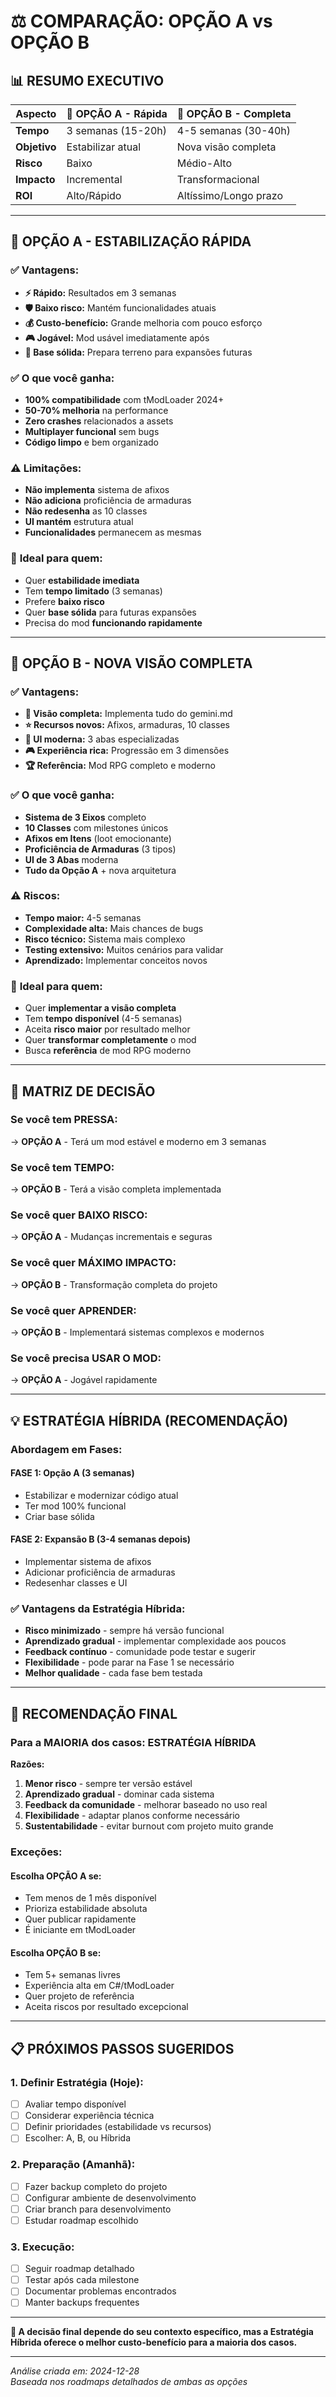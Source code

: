 # ⚖️ COMPARAÇÃO: OPÇÃO A vs OPÇÃO B

## 📊 **RESUMO EXECUTIVO**

| Aspecto | 🚀 OPÇÃO A - Rápida | 🌟 OPÇÃO B - Completa |
|---------|---------------------|----------------------|
| **Tempo** | 3 semanas (15-20h) | 4-5 semanas (30-40h) |
| **Objetivo** | Estabilizar atual | Nova visão completa |
| **Risco** | Baixo | Médio-Alto |
| **Impacto** | Incremental | Transformacional |
| **ROI** | Alto/Rápido | Altíssimo/Longo prazo |

---

## 🎯 **OPÇÃO A - ESTABILIZAÇÃO RÁPIDA**

### ✅ **Vantagens:**
- **⚡ Rápido:** Resultados em 3 semanas
- **🛡️ Baixo risco:** Mantém funcionalidades atuais  
- **💰 Custo-benefício:** Grande melhoria com pouco esforço
- **🎮 Jogável:** Mod usável imediatamente após
- **🔧 Base sólida:** Prepara terreno para expansões futuras

### ✅ **O que você ganha:**
- **100% compatibilidade** com tModLoader 2024+
- **50-70% melhoria** na performance
- **Zero crashes** relacionados a assets
- **Multiplayer funcional** sem bugs
- **Código limpo** e bem organizado

### ⚠️ **Limitações:**
- **Não implementa** sistema de afixos
- **Não adiciona** proficiência de armaduras  
- **Não redesenha** as 10 classes
- **UI mantém** estrutura atual
- **Funcionalidades** permanecem as mesmas

### 🎯 **Ideal para quem:**
- Quer **estabilidade imediata**
- Tem **tempo limitado** (3 semanas)
- Prefere **baixo risco**
- Quer **base sólida** para futuras expansões
- Precisa do mod **funcionando rapidamente**

---

## 🌟 **OPÇÃO B - NOVA VISÃO COMPLETA**

### ✅ **Vantagens:**
- **🚀 Visão completa:** Implementa tudo do gemini.md
- **⭐ Recursos novos:** Afixos, armaduras, 10 classes
- **🎨 UI moderna:** 3 abas especializadas
- **🎮 Experiência rica:** Progressão em 3 dimensões
- **🏆 Referência:** Mod RPG completo e moderno

### ✅ **O que você ganha:**
- **Sistema de 3 Eixos** completo
- **10 Classes** com milestones únicos
- **Afixos em Itens** (loot emocionante)
- **Proficiência de Armaduras** (3 tipos)
- **UI de 3 Abas** moderna
- **Tudo da Opção A** + nova arquitetura

### ⚠️ **Riscos:**
- **Tempo maior:** 4-5 semanas
- **Complexidade alta:** Mais chances de bugs
- **Risco técnico:** Sistema mais complexo
- **Testing extensivo:** Muitos cenários para validar
- **Aprendizado:** Implementar conceitos novos

### 🎯 **Ideal para quem:**
- Quer **implementar a visão completa**
- Tem **tempo disponível** (4-5 semanas)
- Aceita **risco maior** por resultado melhor
- Quer **transformar completamente** o mod
- Busca **referência** de mod RPG moderno

---

## 🤔 **MATRIZ DE DECISÃO**

### **Se você tem PRESSA:**
→ **OPÇÃO A** - Terá um mod estável e moderno em 3 semanas

### **Se você tem TEMPO:**
→ **OPÇÃO B** - Terá a visão completa implementada

### **Se você quer BAIXO RISCO:**
→ **OPÇÃO A** - Mudanças incrementais e seguras

### **Se você quer MÁXIMO IMPACTO:**
→ **OPÇÃO B** - Transformação completa do projeto

### **Se você quer APRENDER:**
→ **OPÇÃO B** - Implementará sistemas complexos e modernos

### **Se você precisa USAR O MOD:**
→ **OPÇÃO A** - Jogável rapidamente

---

## 💡 **ESTRATÉGIA HÍBRIDA (RECOMENDAÇÃO)**

### **Abordagem em Fases:**

#### **FASE 1:** Opção A (3 semanas)
- Estabilizar e modernizar código atual
- Ter mod 100% funcional
- Criar base sólida

#### **FASE 2:** Expansão B (3-4 semanas depois)
- Implementar sistema de afixos
- Adicionar proficiência de armaduras
- Redesenhar classes e UI

### ✅ **Vantagens da Estratégia Híbrida:**
- **Risco minimizado** - sempre há versão funcional
- **Aprendizado gradual** - implementar complexidade aos poucos  
- **Feedback contínuo** - comunidade pode testar e sugerir
- **Flexibilidade** - pode parar na Fase 1 se necessário
- **Melhor qualidade** - cada fase bem testada

---

## 🎯 **RECOMENDAÇÃO FINAL**

### **Para a MAIORIA dos casos: ESTRATÉGIA HÍBRIDA**

**Razões:**
1. **Menor risco** - sempre ter versão estável
2. **Aprendizado gradual** - dominar cada sistema  
3. **Feedback da comunidade** - melhorar baseado no uso real
4. **Flexibilidade** - adaptar planos conforme necessário
5. **Sustentabilidade** - evitar burnout com projeto muito grande

### **Exceções:**

#### **Escolha OPÇÃO A** se:
- Tem menos de 1 mês disponível
- Prioriza estabilidade absoluta
- Quer publicar rapidamente
- É iniciante em tModLoader

#### **Escolha OPÇÃO B** se:
- Tem 5+ semanas livres
- Experiência alta em C#/tModLoader  
- Quer projeto de referência
- Aceita riscos por resultado excepcional

---

## 📋 **PRÓXIMOS PASSOS SUGERIDOS**

### **1. Definir Estratégia (Hoje):**
- [ ] Avaliar tempo disponível
- [ ] Considerar experiência técnica
- [ ] Definir prioridades (estabilidade vs recursos)
- [ ] Escolher: A, B, ou Híbrida

### **2. Preparação (Amanhã):**
- [ ] Fazer backup completo do projeto
- [ ] Configurar ambiente de desenvolvimento
- [ ] Criar branch para desenvolvimento
- [ ] Estudar roadmap escolhido

### **3. Execução:**
- [ ] Seguir roadmap detalhado
- [ ] Testar após cada milestone
- [ ] Documentar problemas encontrados
- [ ] Manter backups frequentes

---

**🎯 A decisão final depende do seu contexto específico, mas a Estratégia Híbrida oferece o melhor custo-benefício para a maioria dos casos.**

---
*Análise criada em: 2024-12-28*  
*Baseada nos roadmaps detalhados de ambas as opções* 